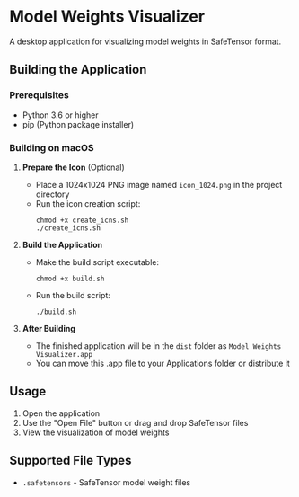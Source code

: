 # Model Weights Visualizer

A desktop application for visualizing model weights in SafeTensor format.

## Building the Application

### Prerequisites

- Python 3.6 or higher
- pip (Python package installer)

### Building on macOS

1. **Prepare the Icon** (Optional)
   - Place a 1024x1024 PNG image named `icon_1024.png` in the project directory
   - Run the icon creation script:
     ```
     chmod +x create_icns.sh
     ./create_icns.sh
     ```

2. **Build the Application**
   - Make the build script executable:
     ```
     chmod +x build.sh
     ```
   - Run the build script:
     ```
     ./build.sh
     ```

3. **After Building**
   - The finished application will be in the `dist` folder as `Model Weights Visualizer.app`
   - You can move this .app file to your Applications folder or distribute it

## Usage

1. Open the application
2. Use the "Open File" button or drag and drop SafeTensor files
3. View the visualization of model weights

## Supported File Types

- `.safetensors` - SafeTensor model weight files
